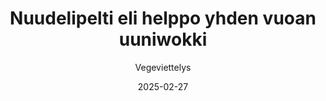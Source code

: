 ---
title: "Nuudelipelti eli helppo yhden vuoan uuniwokki"
image: "https://vegaanibotti.lauravuo.me/2025/02/2025-02-27_small.png"
date: 2025-02-27
receipt_url: "https://vegeviettelys.fi/nuudelipelti-eli-helppo-yhden-vuoan/"
author: "Vegeviettelys"
---